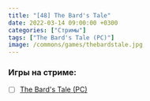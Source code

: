 ```yaml
---
title: "[48] The Bard's Tale"
date: 2022-03-14 09:00:00 +0300
categories: ["Стримы"]
tags: ["The Bard's Tale (PC)"]
image: /commons/games/thebardstale.jpg
---
```


### Игры на стриме:
+ [ ] [The Bard's Tale (PC)](/tags/the-bard-s-tale-pc)

